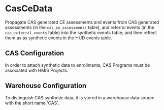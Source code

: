 # CasCeData

Propagate CAS generated CE assessments and events from CAS generated 
assessments (in the `cas_ce_assessments` table), and referral events
(in the `cas_referral_events` table) into the synthetic events table;
and then reflect them as as synthetic events in the HUD events table.

## CAS Configuration

In order to attach synthetic data to enrollments, CAS Programs must be
associated with HMIS Projects.

## Warehouse Configuration

To distinguish CAS synthetic data, it is stored in a warehouse data source
with the short name 'CAS'.